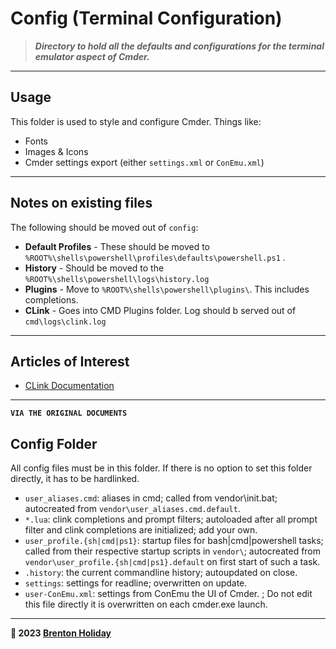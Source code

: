 # Config (Terminal Configuration)

> ***Directory to hold all the defaults and configurations for the terminal emulator aspect of Cmder.***

---

## Usage

This folder is used to style and configure Cmder. Things like:

- Fonts
- Images & Icons
- Cmder settings export (either `settings.xml` or `ConEmu.xml`)

---

## Notes on existing files

The following should be moved out of `config`:

- **Default Profiles** - These should be moved to `%ROOT%\shells\powershell\profiles\defaults\powershell.ps1` . 
- **History** - Should be moved to the `%ROOT%\shells\powershell\logs\history.log`
- **Plugins** - Move to `%ROOT%\shells\powershell\plugins\`. This includes completions.
- **CLink** - Goes into CMD Plugins folder. Log should b served out of `cmd\logs\clink.log`

---

## Articles of Interest

- [CLink Documentation](https://gist.github.com/jchandra74/5b0c94385175c7a8d1cb39bc5157365e)

---

**`VIA THE ORIGINAL DOCUMENTS`**

## Config Folder

All config files must be in this folder. If there is no option to set this folder 
directly, it has to be hardlinked.

* `user_aliases.cmd`: aliases in cmd; called from vendor\init.bat; autocreated from
  `vendor\user_aliases.cmd.default`.
* `*.lua`: clink completions and prompt filters; autoloaded after all
  prompt filter and clink completions are initialized; add your own.
* `user_profile.{sh|cmd|ps1}`: startup files for bash|cmd|powershell tasks; called from their
  respective startup scripts in `vendor\`; autocreated from
  `vendor\user_profile.{sh|cmd|ps1}.default` on first start of such a task.
* `.history`: the current commandline history; autoupdated on close.
* `settings`: settings for readline; overwritten on update.
* `user-ConEmu.xml`: settings from ConEmu the UI of Cmder. ;
  Do not edit this file directly it is overwritten on each cmder.exe launch.

---

**🤍 2023 [Brenton Holiday](https://brenton.holiday)**
